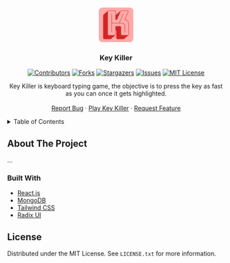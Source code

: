 <div id="top"></div>

<!-- PROJECT LOGO -->
<br />
<div align="center">
  <img src="public/android-chrome-192x192.png" alt="Logo" width="80" height="80" />

  <h3 align="center">Key Killer</h3>
  
  <!-- PROJECT SHIELDS -->
  [![Contributors][contributors-shield]][contributors-url]
  [![Forks][forks-shield]][forks-url]
  [![Stargazers][stars-shield]][stars-url]
  [![Issues][issues-shield]][issues-url]
  [![MIT License][license-shield]][license-url]

  <p align="center">
    Key Killer is keyboard typing game, the objective is to press the key as fast as you can once it gets highlighted.
    <br />
    <br />
    <a href="https://github.com/diogodeese/Key-Killer/issues">Report Bug</a>
    ·
    <a href="https://keykiller.diogodeese.com/">Play Key Killer</a>
    ·
    <a href="https://github.com/diogodeese/Key-Killer/issues">Request Feature</a>
  </p>
</div>


<!-- TABLE OF CONTENTS -->
<details>
  <summary>Table of Contents</summary>
  <ol>
    <li>
      <a href="#about-the-project">About The Project</a>
    </li>
    <ul>
        <li><a href="#built-with">Built With</a></li>
    </ul>
    <li>
      <a href="#license">License</a>
    </li>
  </ol>
</details>


<!-- ABOUT THE PROJECT -->
## About The Project

...


<!-- BUILT WITH -->
### Built With

* [React.js](https://reactjs.org/)
* [MongoDB](https://www.mongodb.com/)
* [Tailwind CSS](https://tailwindcss.com/)
* [Radix UI](https://www.radix-ui.com/)


<!-- LICENSE -->
## License

Distributed under the MIT License. See `LICENSE.txt` for more information.


<!-- MARKDOWN LINKS & IMAGES -->
<!-- https://www.markdownguide.org/basic-syntax/#reference-style-links -->
[contributors-shield]: https://img.shields.io/github/contributors/diogodeese/Key-Killer.svg?style=for-the-badge
[contributors-url]: https://github.com/diogodeese/Key-Killer/graphs/contributors
[forks-shield]: https://img.shields.io/github/forks/diogodeese/Key-Killer.svg?style=for-the-badge
[forks-url]: https://github.com/diogodeese/Key-Killer/network/members
[stars-shield]: https://img.shields.io/github/stars/diogodeese/Key-Killer.svg?style=for-the-badge
[stars-url]: https://github.com/diogodeese/Key-Killer/stargazers
[issues-shield]: https://img.shields.io/github/issues/diogodeese/Key-Killer.svg?style=for-the-badge
[issues-url]: https://github.com/diogodeese/Key-Killer/issues
[license-shield]: https://img.shields.io/github/license/diogodeese/Key-Killer.svg?style=for-the-badge
[license-url]: https://github.com/diogodeese/Key-Killer/blob/main/LICENSE
